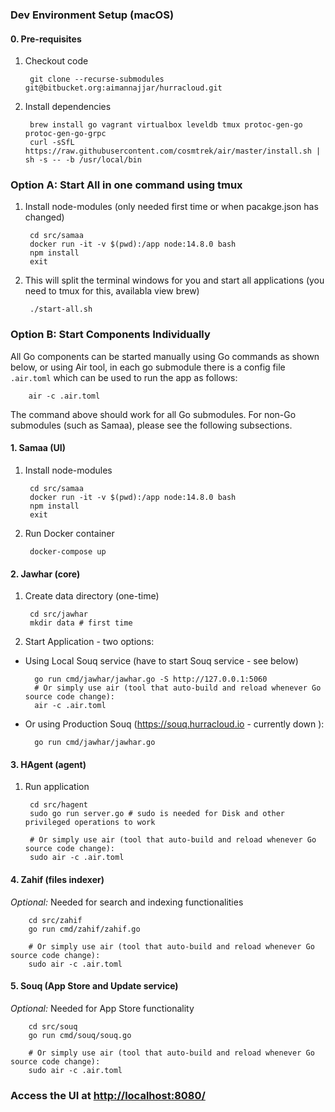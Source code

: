 ### Dev Environment Setup (macOS)

#### 0. Pre-requisites

1. Checkout code

        git clone --recurse-submodules git@bitbucket.org:aimannajjar/hurracloud.git


2. Install dependencies

        brew install go vagrant virtualbox leveldb tmux protoc-gen-go protoc-gen-go-grpc
        curl -sSfL https://raw.githubusercontent.com/cosmtrek/air/master/install.sh | sh -s -- -b /usr/local/bin

### Option A: Start All in one command using tmux

1. Install node-modules (only needed first time or when pacakge.json has changed)

        cd src/samaa
        docker run -it -v $(pwd):/app node:14.8.0 bash
        npm install
        exit


2. This will split the terminal windows for you and start all applications (you need to tmux for this, availabla view brew) 

        ./start-all.sh


### Option B: Start Components Individually

All Go components can be started manually using Go commands as shown below, or using Air tool, in each go submodule there is a config file `.air.toml` which can be used to run the app as follows:

        air -c .air.toml

The command above should work for all Go submodules. For non-Go submodules (such as Samaa), please see the following subsections.

#### 1. Samaa (UI)

1. Install node-modules

        cd src/samaa
        docker run -it -v $(pwd):/app node:14.8.0 bash
        npm install
        exit

2. Run Docker container

        docker-compose up


#### 2. Jawhar (core)
1. Create data directory (one-time)

        cd src/jawhar
        mkdir data # first time

2. Start Application - two options:  

- Using Local Souq service (have to start Souq service - see below)

        go run cmd/jawhar/jawhar.go -S http://127.0.0.1:5060
        # Or simply use air (tool that auto-build and reload whenever Go source code change):
        air -c .air.toml


- Or using Production Souq (https://souq.hurracloud.io - currently down ):

        go run cmd/jawhar/jawhar.go 


#### 3. HAgent (agent)

1. Run application

        cd src/hagent
        sudo go run server.go # sudo is needed for Disk and other privileged operations to work

        # Or simply use air (tool that auto-build and reload whenever Go source code change):
        sudo air -c .air.toml


#### 4. Zahif (files indexer)
*Optional:* Needed for search and indexing functionalities

        cd src/zahif
        go run cmd/zahif/zahif.go

        # Or simply use air (tool that auto-build and reload whenever Go source code change):
        sudo air -c .air.toml


#### 5. Souq (App Store and Update service)
*Optional:* Needed for App Store functionality

        cd src/souq
        go run cmd/souq/souq.go

        # Or simply use air (tool that auto-build and reload whenever Go source code change):
        sudo air -c .air.toml

### Access the UI at [http://localhost:8080/](http://localhost:8080)